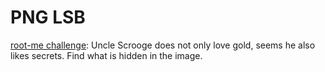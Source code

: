 # PNG LSB

[root-me challenge](https://www.root-me.org/en/Challenges/Steganography/PNG-Least-Significant-Bit): Uncle Scrooge does not only love gold, seems he also likes secrets. Find what is hidden in the image.
